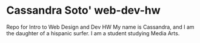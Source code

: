 # Cassandra Soto' web-dev-hw
Repo for Intro to Web Design and Dev HW
My name is Cassandra, and I am the daughter of a hispanic surfer. I am a student studying Media Arts. 
